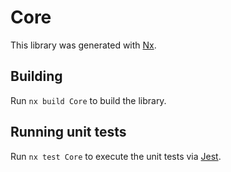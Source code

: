 # Core

This library was generated with [Nx](https://nx.dev).

## Building

Run `nx build Core` to build the library.

## Running unit tests

Run `nx test Core` to execute the unit tests via [Jest](https://jestjs.io).
